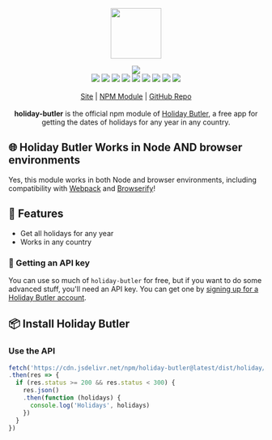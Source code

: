 <p align="center">
  <a href="https://itwcreativeworks.com">
    <img src="https://cdn.itwcreativeworks.com/assets/itw-creative-works/images/logo/itw-creative-works-brandmark-black-x.svg" width="100px">
  </a>
</p>

<p align="center">
  <img src="https://img.shields.io/github/package-json/v/itw-creative-works/holiday-butler.svg">
  <br>
  <img src="https://img.shields.io/librariesio/release/npm/holiday-butler.svg">
  <img src="https://img.shields.io/bundlephobia/min/holiday-butler.svg">
  <img src="https://img.shields.io/codeclimate/maintainability-percentage/itw-creative-works/holiday-butler.svg">
  <img src="https://img.shields.io/npm/dm/holiday-butler.svg">
  <img src="https://img.shields.io/node/v/holiday-butler.svg">
  <img src="https://img.shields.io/website/https/itwcreativeworks.com.svg">
  <img src="https://img.shields.io/github/license/itw-creative-works/holiday-butler.svg">
  <img src="https://img.shields.io/github/contributors/itw-creative-works/holiday-butler.svg">
  <img src="https://img.shields.io/github/last-commit/itw-creative-works/holiday-butler.svg">
  <br>
  <br>
  <a href="https://itwcreativeworks.com">Site</a> | <a href="https://www.npmjs.com/package/holiday-butler">NPM Module</a> | <a href="https://github.com/itw-creative-works/holiday-butler">GitHub Repo</a>
  <br>
  <br>
  <strong>holiday-butler</strong> is the official npm module of <a href="https://itwcreativeworks.com">Holiday Butler</a>, a free app for getting the dates of holidays for any year in any country.
</p>

## 🌐 Holiday Butler Works in Node AND browser environments
Yes, this module works in both Node and browser environments, including compatibility with [Webpack](https://www.npmjs.com/package/webpack) and [Browserify](https://www.npmjs.com/package/browserify)!

## 🦄 Features
* Get all holidays for any year
* Works in any country

### 🔑 Getting an API key
You can use so much of `holiday-butler` for free, but if you want to do some advanced stuff, you'll need an API key. You can get one by [signing up for a Holiday Butler account](https://itwcreativeworks.com/signup).

## 📦 Install Holiday Butler
### Use the API
```js
fetch('https://cdn.jsdelivr.net/npm/holiday-butler@latest/dist/holiday/US/2050.json')
.then(res => {
  if (res.status >= 200 && res.status < 300) {
    res.json()
    .then(function (holidays) {
      console.log('Holidays', holidays)
    })
  }
})
```
<!-- ### Option 1: Install via npm
Install with npm if you plan to use `holiday-butler` in a Node project or in the browser.
```shell
npm install holiday-butler
``` -->

<!-- ```js
const holiday-butler = new (require('holiday-butler'))({
  // Not required, but having one removes limits (get your key at https://itwcreativeworks.com).
  apiKey: 'api_test_key'
});
```

### Option 2: Install via CDN
Install with CDN if you plan to use Holiday Butler only in a browser environment.
```html
<script src="https://cdn.jsdelivr.net/npm/holiday-butler@latest/dist/index.min.js"></script>
<script type="text/javascript">
  var holiday-butler = new Holiday Butler({
    // Not required, but having one removes limits (get your key at https://itwcreativeworks.com).
    apiKey: 'api_test_Key'
  });
</script>
``` -->

<!-- ### Option 3: Use without installation
You can use `holiday-butler` in a variety of ways that require no installation, such as `curl` in terminal/shell. See the **Use without installation** section below.

## ⚡️ Using Holiday Butler
After you have followed the install step, you can start using `holiday-butler` to create custom text snippets that you can access on all of your devices

For a more in-depth documentation of this library and the Holiday Butler service, please visit the official Holiday Butler website.

## 🔧 Use without installation
### Use Holiday Butler with `curl`
```shell
# Standard
curl -X POST https://api.https://itwcreativeworks.com
```

## 📝 What Can Holiday Butler do?
Holiday Butler is a free text snippet manager that lets you [create custom text snippets](https://itwcreativeworks.com) that you can access on all of your devices!

## 🗨️ Final Words
If you are still having difficulty, we would love for you to post
a question to [the Holiday Butler issues page](https://github.com/itw-creative-works/holiday-butler/issues). It is much easier to answer questions that include your code and relevant files! So if you can provide them, we'd be extremely grateful (and more likely to help you find the answer!)

## 📚 Projects Using this Library
* coming soon!

Ask us to have your project listed! :) -->
